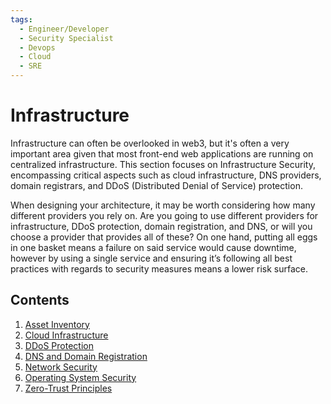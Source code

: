 ```yaml
---
tags:
  - Engineer/Developer
  - Security Specialist
  - Devops
  - Cloud
  - SRE
---
```


# Infrastructure


Infrastructure can often be overlooked in web3, but it's often a very important area given that most front-end web applications are running on centralized infrastructure. This section focuses on Infrastructure Security, encompassing critical aspects such as cloud infrastructure, DNS providers, domain registrars, and DDoS (Distributed Denial of Service) protection.

When designing your architecture, it may be worth considering how many different providers you rely on. Are you going to use different providers for infrastructure, DDoS protection, domain registration, and DNS, or will you choose a provider that provides all of these? On one hand, putting all eggs in one basket means a failure on said service would cause downtime, however by using a single service and ensuring it’s following all best practices with regards to security measures means a lower risk surface.

## Contents

1. [Asset Inventory](./asset-inventory.md)
2. [Cloud Infrastructure](./cloud.md)
3. [DDoS Protection](./ddos-protection.md)
4. [DNS and Domain Registration](./dns-and-domain-registration.md)
5. [Network Security](./network-security.md)
6. [Operating System Security](./operating-system-security.md)
7. [Zero-Trust Principles](./zero-trust-principles.md)